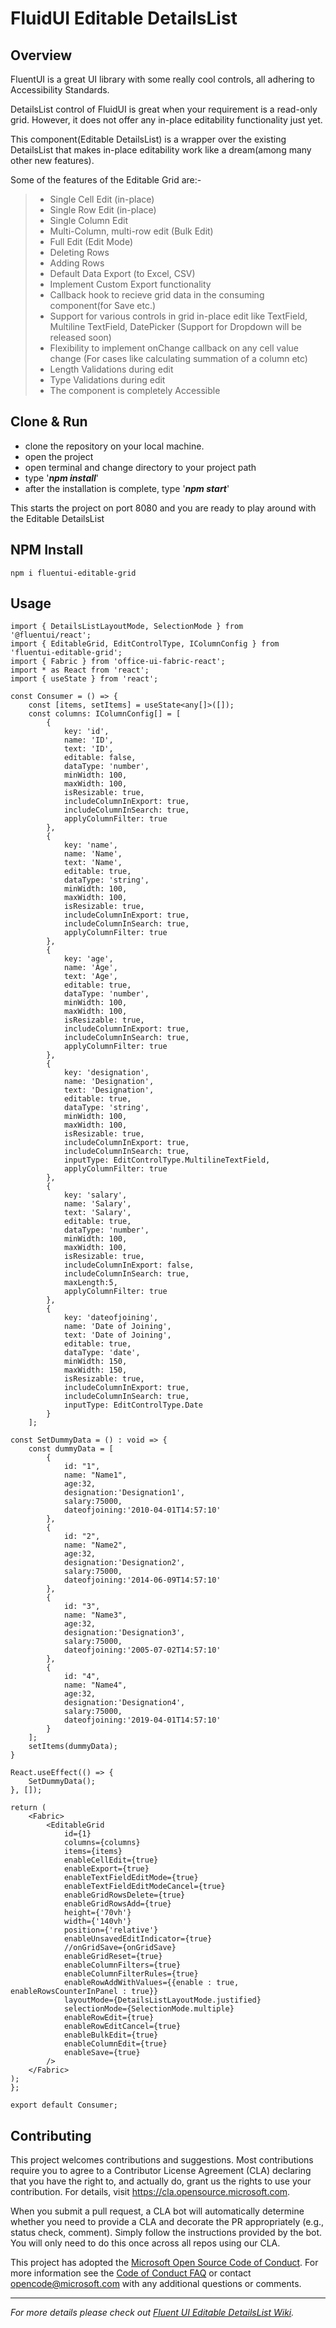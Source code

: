# FluidUI Editable DetailsList

## Overview
FluentUI is a great UI library with some really cool controls, all adhering to Accessibility Standards.

DetailsList control of FluidUI is great when your requirement is a read-only grid. However, it does not offer any in-place editability functionality just yet.

This component(Editable DetailsList) is a wrapper over the existing DetailsList that makes in-place editability work like a dream(among many other new features).

Some of the features of the Editable Grid are:-
>- Single Cell Edit (in-place)
>- Single Row Edit (in-place)
>- Single Column Edit
>- Multi-Column, multi-row edit (Bulk Edit)
>- Full Edit (Edit Mode)
>- Deleting Rows
>- Adding Rows
>- Default Data Export (to Excel, CSV)
>- Implement Custom Export functionality
>- Callback hook to recieve grid data in the consuming component(for Save etc.)
>- Support for various controls in grid in-place edit like TextField, Multiline TextField, DatePicker (Support for Dropdown will be released soon)
>- Flexibility to implement onChange callback on any cell value change (For cases like calculating summation of a column etc)
>- Length Validations during edit
>- Type Validations during edit
>- The component is completely Accessible

## Clone & Run
- clone the repository on your local machine.
- open the project
- open terminal and change directory to your project path
- type '***npm install***'
- after the installation is complete, type '***npm start***'

This starts the project on port 8080 and you are ready to play around with the Editable DetailsList

## NPM Install
    npm i fluentui-editable-grid

## Usage
    import { DetailsListLayoutMode, SelectionMode } from '@fluentui/react';
    import { EditableGrid, EditControlType, IColumnConfig } from 'fluentui-editable-grid';
    import { Fabric } from 'office-ui-fabric-react';
    import * as React from 'react';
    import { useState } from 'react';

    const Consumer = () => {
        const [items, setItems] = useState<any[]>([]);
        const columns: IColumnConfig[] = [
            {
                key: 'id',
                name: 'ID',
                text: 'ID',
                editable: false,
                dataType: 'number',
                minWidth: 100,
                maxWidth: 100,
                isResizable: true,
                includeColumnInExport: true,
                includeColumnInSearch: true,
                applyColumnFilter: true
            },
            {
                key: 'name',
                name: 'Name',
                text: 'Name',
                editable: true,
                dataType: 'string',
                minWidth: 100,
                maxWidth: 100,
                isResizable: true,
                includeColumnInExport: true,
                includeColumnInSearch: true,
                applyColumnFilter: true
            },
            {
                key: 'age',
                name: 'Age',
                text: 'Age',
                editable: true,
                dataType: 'number',
                minWidth: 100,
                maxWidth: 100,
                isResizable: true,
                includeColumnInExport: true,
                includeColumnInSearch: true,
                applyColumnFilter: true
            },
            {
                key: 'designation',
                name: 'Designation',
                text: 'Designation',
                editable: true,
                dataType: 'string',
                minWidth: 100,
                maxWidth: 100,
                isResizable: true,
                includeColumnInExport: true,
                includeColumnInSearch: true,
                inputType: EditControlType.MultilineTextField,
                applyColumnFilter: true
            },
            {
                key: 'salary',
                name: 'Salary',
                text: 'Salary',
                editable: true,
                dataType: 'number',
                minWidth: 100,
                maxWidth: 100,
                isResizable: true,
                includeColumnInExport: false,
                includeColumnInSearch: true,
                maxLength:5,
                applyColumnFilter: true
            },
            {
                key: 'dateofjoining',
                name: 'Date of Joining',
                text: 'Date of Joining',
                editable: true,
                dataType: 'date',
                minWidth: 150,
                maxWidth: 150,
                isResizable: true,
                includeColumnInExport: true,
                includeColumnInSearch: true,
                inputType: EditControlType.Date
            }
        ];

    const SetDummyData = () : void => {
        const dummyData = [
            {
                id: "1",
                name: "Name1",
                age:32,
                designation:'Designation1',
                salary:75000,
                dateofjoining:'2010-04-01T14:57:10'
            },
            {
                id: "2",
                name: "Name2",
                age:32,
                designation:'Designation2',
                salary:75000,
                dateofjoining:'2014-06-09T14:57:10'
            },
            {
                id: "3",
                name: "Name3",
                age:32,
                designation:'Designation3',
                salary:75000,
                dateofjoining:'2005-07-02T14:57:10'
            },
            {
                id: "4",
                name: "Name4",
                age:32,
                designation:'Designation4',
                salary:75000,
                dateofjoining:'2019-04-01T14:57:10'
            }
        ];
        setItems(dummyData);
    }

    React.useEffect(() => {
        SetDummyData();
    }, []);

    return (
        <Fabric>
            <EditableGrid
                id={1}
                columns={columns}
                items={items}
                enableCellEdit={true}
                enableExport={true}
                enableTextFieldEditMode={true}
                enableTextFieldEditModeCancel={true}
                enableGridRowsDelete={true}
                enableGridRowsAdd={true}
                height={'70vh'}
                width={'140vh'}
                position={'relative'}
                enableUnsavedEditIndicator={true}
                //onGridSave={onGridSave}
                enableGridReset={true}
                enableColumnFilters={true}
                enableColumnFilterRules={true}
                enableRowAddWithValues={{enable : true, enableRowsCounterInPanel : true}}
                layoutMode={DetailsListLayoutMode.justified}
                selectionMode={SelectionMode.multiple}
                enableRowEdit={true}
                enableRowEditCancel={true}
                enableBulkEdit={true}
                enableColumnEdit={true}
                enableSave={true}
            />
        </Fabric>
    );
    };

    export default Consumer;

## Contributing

This project welcomes contributions and suggestions.  Most contributions require you to agree to a
Contributor License Agreement (CLA) declaring that you have the right to, and actually do, grant us
the rights to use your contribution. For details, visit https://cla.opensource.microsoft.com.

When you submit a pull request, a CLA bot will automatically determine whether you need to provide
a CLA and decorate the PR appropriately (e.g., status check, comment). Simply follow the instructions
provided by the bot. You will only need to do this once across all repos using our CLA.

This project has adopted the [Microsoft Open Source Code of Conduct](https://opensource.microsoft.com/codeofconduct/).
For more information see the [Code of Conduct FAQ](https://opensource.microsoft.com/codeofconduct/faq/) or
contact [opencode@microsoft.com](mailto:opencode@microsoft.com) with any additional questions or comments.

---

_For more details please check out [Fluent UI Editable DetailsList Wiki](https://github.com/microsoft/FluentUIEditableDetailsList/wiki)._